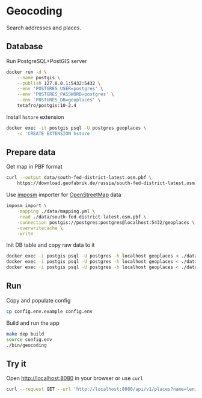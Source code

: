 # Geocoding

Search addresses and places.

## Database

Run PostgreSQL+PostGIS server
```sh
docker run -d \
    --name postgis \
    --publish 127.0.0.1:5432:5432 \
    --env 'POSTGRES_USER=postgres' \
    --env 'POSTGRES_PASSWORD=postgres' \
    --env 'POSTGRES_DB=geoplaces' \
    tetafro/postgis:10-2.4
```

Install `hstore` extension
```sh
docker exec -it postgis psql -U postgres geoplaces \
    -c 'CREATE EXTENSION hstore'
```

## Prepare data

Get map in PBF format
```sh
curl --output data/south-fed-district-latest.osm.pbf \
    https://download.geofabrik.de/russia/south-fed-district-latest.osm.pbf
```

Use [imposm](https://github.com/omniscale/imposm3/releases) importer for
[OpenStreetMap](https://www.openstreetmap.org/) data
```sh
imposm import \
    -mapping ./data/mapping.yml \
    -read ./data/south-fed-district-latest.osm.pbf \
    -connection postgis://postgres:postgres@localhost:5432/geoplaces \
    -overwritecache \
    -write
```

Init DB table and copy raw data to it
```sh
docker exec -i postgis psql -U postgres -h localhost geoplaces < ./data/init.sql
docker exec -i postgis psql -U postgres -h localhost geoplaces < ./data/copy.sql
docker exec -i postgis psql -U postgres -h localhost geoplaces < ./data/clean.sql
```

## Run

Copy and populate config
```sh
cp config.env.example config.env
```

Build and run the app
```sh
make dep build
source config.env
./bin/geocoding
```

## Try it

Open [http://localhost:8080](http://localhost:8080) in your browser or use `curl`
```sh
curl --request GET --url 'http://localhost:8080/api/v1/places?name=lenina%20street'
```
